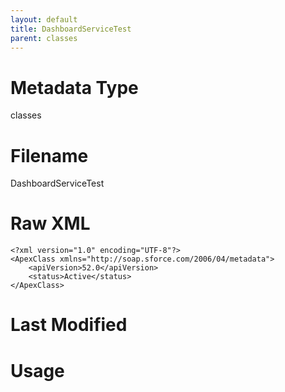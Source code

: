 ```yaml
---
layout: default
title: DashboardServiceTest
parent: classes
---
```

# Metadata Type
classes


# Filename 
DashboardServiceTest


# Raw XML
```
<?xml version="1.0" encoding="UTF-8"?>
<ApexClass xmlns="http://soap.sforce.com/2006/04/metadata">
    <apiVersion>52.0</apiVersion>
    <status>Active</status>
</ApexClass>
```


# Last Modified


# Usage
